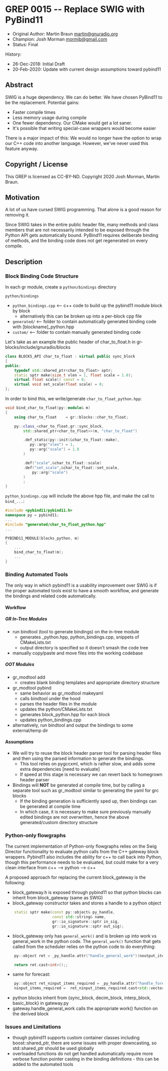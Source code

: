 # GREP 0015 -- Replace SWIG with PyBind11

- Original Author: Martin Braun <martin@gnuradio.org>
- Champion: Josh Morman <mormjb@gmail.com>
- Status: Final

History:
- 26-Dec-2018: Initial Draft
- 20-Feb-2020: Update with current design assumptions toward pybind11

## Abstract

SWIG is a huge dependency. We can do better. We have chosen PyBind11 to be the
replacement. Potential gains:

- Faster compile times
- Less memory usage during compile
- One fewer dependency. Our CMake would get a lot saner.
- It's possible that writing special-case wrappers would become easier

There is a major impact of this: We would no longer have the option to wrap
our C++ code into another language. However, we've never used this feature
anyway.


## Copyright / License

This GREP is licensed as CC-BY-ND.
Copyright 2020 Josh Morman, Martin Braun.

## Motivation

A lot of us have cursed SWIG programming. That alone is a good reason for
removing it.

Since SWIG takes in the entire public header file, many methods and class members
that are not necessarily intended to be exposed through the Python API gets
automatically bound.  PyBind11 requires deliberate binding of methods, and the
binding code does not get regenerated on every compile.

## Description

### Block Binding Code Structure

In each gr module, create a `python/bindings` directory

`python/bindings`
-  `python_bindings.cpp` <-- c++ code to build up the pybind11 module block by block
   -  alternatively this can be broken up into a per-block cpp file
-  `generated/` <-- folder to contain automatically generated binding code with [blockname]_python.hpp
-  `custom/` <-- folder to contain manually generated binding code

Let's take as an example the public header of char_to_float.h in gr-blocks/include/gnuradio/blocks

```c++
class BLOCKS_API char_to_float : virtual public sync_block
{
public:
    typedef std::shared_ptr<char_to_float> sptr;
    static sptr make(size_t vlen = 1, float scale = 1.0);
    virtual float scale() const = 0;
    virtual void set_scale(float scale) = 0;
};
```

In order to bind this, we write/generate `char_to_float_python.hpp`:

```c++
void bind_char_to_float(py::module& m)
{
    using char_to_float    = gr::blocks::char_to_float;

    py::class_<char_to_float,gr::sync_block,
        std::shared_ptr<char_to_float>>(m, "char_to_float")

        .def_static(py::init(&char_to_float::make),
           py::arg("vlen") = 1,
           py::arg("scale") = 1.0
        )

        .def("scale",&char_to_float::scale)
        .def("set_scale",&char_to_float::set_scale,
            py::arg("scale")
        )
        ;
}
```

`python_bindings.cpp` will include the above hpp file, and make the call to `bind_...`:

```c++
#include <pybind11/pybind11.h>
namespace py = pybind11;
...
#include "generated/char_to_float_python.hpp"
...

PYBIND11_MODULE(blocks_python, m)
{
    ...
    bind_char_to_float(m);
    ...
}
```

### Binding Automated Tools

The only way in which pybind11 is a usability improvement over SWIG is if the proper automated tools exist to have a smooth workflow, and generate the bindings and related code automatically.  

#### Workflow

##### GR In-Tree Modules

- run bindtool (tool to generate bindings) on the in-tree module
  - generates _python.hpp, python_bindings.cpp, snippets of CMakeLists.txt
  - output directory is specified so it doesn't smash the code tree
- manually copy/paste and move files into the working codebase

##### OOT Modules

- gr_modtool add
  - creates blank binding templates and appropriate directory structure
- gr_modtool pybind
  - same behavior as gr_modtool makeyaml
  - calls bindtool under the hood
  - parses the header files in the module
  - updates the python/CMakeLists.txt
  - generates block_python.hpp for each block
  - updates python_bindings.cpp
- alternatively, run bindtool and output the bindings to some external/temp dir

#### Assumptions

- We will try to reuse the block header parser tool for parsing header files and then using the parsed information to generate the bindings.  
  - This tool relies on pygccxml, which is rather slow, and adds some extra dependencies [need to evaluate]
  - If speed at this stage is necessary we can revert back to homegrown header parser
- Bindings will **NOT** be generated at compile time, but by calling a separate tool such as gr_modtool similar to generating the yaml for grc blocks
  - If the binding generation is sufficiently sped up, then bindings can be generated at compile time
  - In which case, it is necessary to make sure previously manually edited bindings are not overwritten, hence the above generated/custom directory structure

### Python-only flowgraphs

The current implementation of Python-only flowgraphs relies on the Swig Director functionality to evaluate python calls from the C++ gateway block wrappers.  Pybind11 also includes the ability for c++ to call back into Python, though this performance needs to be evaluated, but could make for a very clean interface from c++ --> python --> c++

A proposed approach for replacing the current block_gateway is the following:

- block_gateway.h is exposed through pybind11 so that python blocks can inherit from block_gateway (same as SWIG)
- block_gateway constructor takes and stores a handle to a python object

```c++
    static sptr make(const py::object& py_handle,
                     const std::string& name,
                     gr::io_signature::sptr in_sig,
                     gr::io_signature::sptr out_sig);
```

- block_gateway only has `general_work()` and is broken up into work vs general_work in the python code.  The `general_work()` function that gets called from the scheduler relies on the python code to do everything:

```c++
    py::object ret = _py_handle.attr("handle_general_work")(noutput_items, ninput_items, input_items, output_items);

    return ret.cast<int>();;
```

- same for forecast:

```c++
    py::object ret_ninput_items_required = _py_handle.attr("handle_forecast")(noutput_items, ninput_items_required.size());
    ninput_items_required =  ret_ninput_items_required.cast<std::vector<int>>();
```

- python blocks inherit from {sync_block, decim_block, interp_block, basic_block} in gateway.py
- gateway.handle_general_work calls the appropriate work() function on the derived block
  
### Issues and Limitations

- though pybind11 supports custom container classes including boost::shared_ptr, there are some issues with proper downcasting, so std::shared_ptr should be used globally
- overloaded functions do not get handled automatically require more verbose function pointer casting in the binding definitions - this can be added to the automated tools

